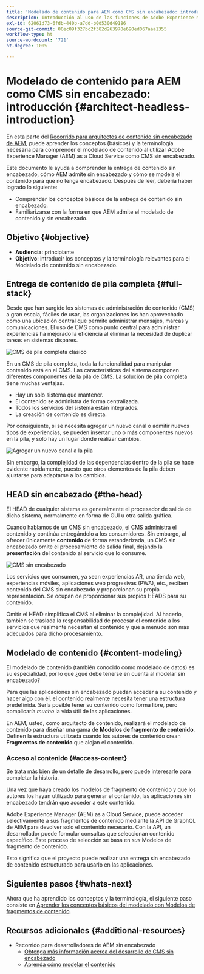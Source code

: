 ```yaml
---
title: 'Modelado de contenido para AEM como CMS sin encabezado: introducción'
description: Introducción al uso de las funciones de Adobe Experience Manager as a Cloud Service como CMS sin encabezado para modelar contenido para su proyecto.
exl-id: 62061d73-6fdb-440b-a7dd-b0d530d49186
source-git-commit: 00ec09f327bc2f382d263970e690ed067aaa1355
workflow-type: ht
source-wordcount: '721'
ht-degree: 100%

---
```


# Modelado de contenido para AEM como CMS sin encabezado: introducción {#architect-headless-introduction}

En esta parte del [Recorrido para arquitectos de contenido sin encabezado de AEM](overview.md), puede aprender los conceptos (básicos) y la terminología necesaria para comprender el modelado de contenido al utilizar Adobe Experience Manager (AEM) as a Cloud Service como CMS sin encabezado.

Este documento le ayuda a comprender la entrega de contenido sin encabezado, cómo AEM admite sin encabezado y cómo se modela el contenido para que no tenga encabezado. Después de leer, debería haber logrado lo siguiente:

* Comprender los conceptos básicos de la entrega de contenido sin encabezado.
* Familiarizarse con la forma en que AEM admite el modelado de contenido y sin encabezado.

## Objetivo {#objective}

* **Audiencia**: principiante
* **Objetivo**: introducir los conceptos y la terminología relevantes para el Modelado de contenido sin encabezado.

## Entrega de contenido de pila completa {#full-stack}

Desde que han surgido los sistemas de administración de contenido (CMS) a gran escala, fáciles de usar, las organizaciones los han aprovechado como una ubicación central que permite administrar mensajes, marcas y comunicaciones. El uso de CMS como punto central para administrar experiencias ha mejorado la eficiencia al eliminar la necesidad de duplicar tareas en sistemas dispares.

![CMS de pila completa clásico](/help/journey-headless/developer/assets/full-stack.png)

En un CMS de pila completa, toda la funcionalidad para manipular contenido está en el CMS. Las características del sistema componen diferentes componentes de la pila de CMS. La solución de pila completa tiene muchas ventajas.

* Hay un solo sistema que mantener.
* El contenido se administra de forma centralizada.
* Todos los servicios del sistema están integrados.
* La creación de contenido es directa.

Por consiguiente, si se necesita agregar un nuevo canal o admitir nuevos tipos de experiencias, se pueden insertar uno o más componentes nuevos en la pila, y solo hay un lugar donde realizar cambios.

![Agregar un nuevo canal a la pila](/help/journey-headless/developer/assets/adding-channel.png)

Sin embargo, la complejidad de las dependencias dentro de la pila se hace evidente rápidamente, puesto que otros elementos de la pila deben ajustarse para adaptarse a los cambios.

## HEAD sin encabezado {#the-head}

El HEAD de cualquier sistema es generalmente el procesador de salida de dicho sistema, normalmente en forma de GUI u otra salida gráfica.

Cuando hablamos de un CMS sin encabezado, el CMS administra el contenido y continúa entregándolo a los consumidores. Sin embargo, al ofrecer únicamente **contenido** de forma estandarizada, un CMS sin encabezado omite el procesamiento de salida final, dejando la **presentación** del contenido al servicio que lo consume.

![CMS sin encabezado](/help/journey-headless/developer/assets/headless-cms.png)

Los servicios que consumen, ya sean experiencias AR, una tienda web, experiencias móviles, aplicaciones web progresivas (PWA), etc., reciben contenido del CMS sin encabezado y proporcionan su propia representación. Se ocupan de proporcionar sus propios HEADS para su contenido.

Omitir el HEAD simplifica el CMS al eliminar la complejidad. Al hacerlo, también se traslada la responsabilidad de procesar el contenido a los servicios que realmente necesitan el contenido y que a menudo son más adecuados para dicho procesamiento.

## Modelado de contenido {#content-modeling}

El modelado de contenido (también conocido como modelado de datos) es su especialidad, por lo que ¿qué debe tenerse en cuenta al modelar sin encabezado?

Para que las aplicaciones sin encabezado puedan acceder a su contenido y hacer algo con él, el contenido realmente necesita tener una estructura predefinida. Sería posible tener su contenido como forma libre, pero complicaría *mucho* la vida útil de las aplicaciones.

En AEM, usted, como arquitecto de contenido, realizará el modelado de contenido para diseñar una gama de **Modelos de fragmento de contenido**. Definen la estructura utilizada cuando los autores de contenido crean **Fragmentos de contenido** que alojan el contenido.

### Acceso al contenido {#access-content}

Se trata más bien de un detalle de desarrollo, pero puede interesarle para completar la historia.

Una vez que haya creado los modelos de fragmento de contenido y que los autores los hayan utilizado para generar el contenido, las aplicaciones sin encabezado tendrán que acceder a este contenido.

Adobe Experience Manager (AEM) as a Cloud Service, puede acceder selectivamente a sus fragmentos de contenido mediante la API de GraphQL de AEM para devolver solo el contenido necesario. Con la API, un desarrollador puede formular consultas que seleccionan contenido específico. Este proceso de selección se basa en *sus* Modelos de fragmento de contenido.

Esto significa que el proyecto puede realizar una entrega sin encabezado de contenido estructurado para usarlo en las aplicaciones.

## Siguientes pasos {#whats-next}

Ahora que ha aprendido los conceptos y la terminología, el siguiente paso consiste en [Aprender los conceptos básicos del modelado con Modelos de fragmentos de contenido](basics.md).

## Recursos adicionales {#additional-resources}

* Recorrido para desarrolladores de AEM sin encabezado
   * [Obtenga más información acerca del desarrollo de CMS sin encabezado](/help/journey-headless/developer/learn-about.md)
   * [Aprenda cómo modelar el contenido](/help/journey-headless/developer/model-your-content.md)
